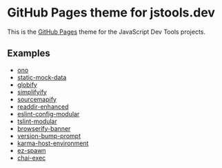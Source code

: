 GitHub Pages theme for jstools.dev
=======================================
This is the [GitHub Pages](https://pages.github.com/) theme for the JavaScript Dev Tools projects.

## Examples
* [ono](https://jstools.dev/ono/)
* [static-mock-data](https://jstools.dev/static-mock-data/)
* [globify](https://jstools.dev/globify/)
* [simplifyify](https://jstools.dev/simplifyify/)
* [sourcemapify](https://jstools.dev/sourcemapify/)
* [readdir-enhanced](https://jstools.dev/readdir-enhanced/)
* [eslint-config-modular](https://jstools.dev/eslint-config-modular/)
* [tslint-modular](https://jstools.dev/tslint-modular/)
* [browserify-banner](https://jstools.dev/browserify-banner/)
* [version-bump-prompt](https://jstools.dev/version-bump-prompt/)
* [karma-host-environment](https://jstools.dev/karma-host-environment/)
* [ez-spawn](https://jstools.dev/ez-spawn/)
* [chai-exec](https://jstools.dev/chai-exec/)



